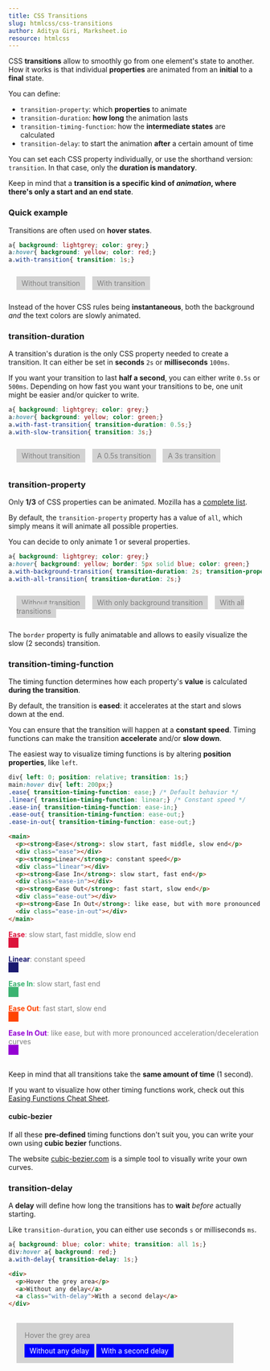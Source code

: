 ```yaml
---
title: CSS Transitions
slug: htmlcss/css-transitions
author: Aditya Giri, Marksheet.io
resource: htmlcss
---
```


CSS <strong>transitions</strong> allow to smoothly go from one element's state to another. How it works is that individual **properties** are animated from an **initial** to a **final** state.

You can define:

* `transition-property`: which **properties** to animate
* `transition-duration`: **how long** the animation lasts
* `transition-timing-function`: how the **intermediate states** are calculated
* `transition-delay`: to start the animation **after** a certain amount of time

You can set each CSS property individually, or use the shorthand version: `transition`. In that case, only the **duration is mandatory**.

Keep in mind that a **transition is a specific kind of _animation_, where there's only a start and an end state**.

### Quick example

Transitions are often used on **hover states**.

```css
a{ background: lightgrey; color: grey;}
a:hover{ background: yellow; color: red;}
a.with-transition{ transition: 1s;}
```

<div class="result" id="result-841">
  <a>Without transition</a>
  <a class="with-transition">With transition</a>
</div>

Instead of the hover CSS rules being **instantaneous**, both the background _and_ the text colors are slowly animated.

### transition-duration

A transition's duration is the only CSS property needed to create a transition. It can either be set in **seconds** `2s` or **milliseconds** `100ms`.

If you want your transition to last **half a second**, you can either write `0.5s` or `500ms`. Depending on how fast you want your transitions to be, one unit might be easier and/or quicker to write.

```css
a{ background: lightgrey; color: grey;}
a:hover{ background: yellow; color: green;}
a.with-fast-transition{ transition-duration: 0.5s;}
a.with-slow-transition{ transition: 3s;}
```

<div class="result" id="result-842">
  <a>Without transition</a>
  <a class="with-fast-transition">A 0.5s transition</a>
  <a class="with-slow-transition">A 3s transition</a>
</div>

### transition-property

Only **1/3** of CSS properties can be animated. Mozilla has a [complete list](https://developer.mozilla.org/en-US/docs/Web/CSS/CSS_animated_properties).

By default, the `transition-property` property has a value of `all`, which simply means it will animate all possible properties.

You can decide to only animate 1 or several properties.

```css
a{ background: lightgrey; color: grey;}
a:hover{ background: yellow; border: 5px solid blue; color: green;}
a.with-background-transition{ transition-duration: 2s; transition-property: background;}
a.with-all-transition{ transition-duration: 2s;}
```

<div class="result" id="result-843">
  <a>Without transition</a>
  <a class="with-background-transition">With only background transition</a>
  <a class="with-all-transition">With all transitions</a>
</div>

The `border` property is fully animatable and allows to easily visualize the slow (2 seconds) transition.

### transition-timing-function

The timing function determines how each property's **value** is calculated **during the transition**.

By default, the transition is **eased**: it accelerates at the start and slows down at the end.

You can ensure that the transition will happen at a **constant speed**. Timing functions can make the transition **accelerate** and/or **slow down**.

The easiest way to visualize timing functions is by altering **position properties**, like `left`.

```css
div{ left: 0; position: relative; transition: 1s;}
main:hover div{ left: 200px;}
.ease{ transition-timing-function: ease;} /* Default behavior */
.linear{ transition-timing-function: linear;} /* Constant speed */
.ease-in{ transition-timing-function: ease-in;}
.ease-out{ transition-timing-function: ease-out;}
.ease-in-out{ transition-timing-function: ease-out;}
```

```html
<main>
  <p><strong>Ease</strong>: slow start, fast middle, slow end</p>
  <div class="ease"></div>
  <p><strong>Linear</strong>: constant speed</p>
  <div class="linear"></div>
  <p><strong>Ease In</strong>: slow start, fast end</p>
  <div class="ease-in"></div>
  <p><strong>Ease Out</strong>: fast start, slow end</p>
  <div class="ease-out"></div>
  <p><strong>Ease In Out</strong>: like ease, but with more pronounced acceleration/deceleration curves</p>
  <div class="ease-in-out"></div>
</main>
```

<div class="result" id="result-844">
  <p><strong>Ease</strong>: slow start, fast middle, slow end</p>
  <div class="ease"></div>
  <p><strong>Linear</strong>: constant speed</p>
  <div class="linear"></div>
  <p><strong>Ease In</strong>: slow start, fast end</p>
  <div class="ease-in"></div>
  <p><strong>Ease Out</strong>: fast start, slow end</p>
  <div class="ease-out"></div>
  <p><strong>Ease In Out</strong>: like ease, but with more pronounced acceleration/deceleration curves</p>
  <div class="ease-in-out"></div>
</div>

Keep in mind that all transitions take the **same amount of time** (1 second).

If you want to visualize how other timing functions work, check out this [Easing Functions Cheat Sheet](https://easings.net/).

#### cubic-bezier

If all these **pre-defined** timing functions don't suit you, you can write your own using **cubic bezier** functions.

The website [cubic-bezier.com](https://cubic-bezier.com/) is a simple tool to visually write your own curves.

### transition-delay

A **delay** will define how long the transitions has to **wait** _before_ actually starting.

Like `transition-duration`, you can either use seconds `s` or milliseconds `ms`.

```css
a{ background: blue; color: white; transition: all 1s;}
div:hover a{ background: red;}
a.with-delay{ transition-delay: 1s;}
```

```html
<div>
  <p>Hover the grey area</p>
  <a>Without any delay</a>
  <a class="with-delay">With a second delay</a>
</div>
```

<div class="result" id="result-845">
  <div>
    <p>Hover the grey area</p>
    <a>Without any delay</a>
    <a class="with-delay">With a second delay</a>
  </div>
</div>

<style type="text/css">
#result-841{ padding: 1rem;}
#result-841 a{ background: lightgrey; color: grey; margin-right: 10px; padding: 5px 10px; transition: none;}
#result-841 a:hover{ background: yellow; color: red;}
#result-841 .with-transition{ transition: 1s}
#result-842{ padding: 1rem;}
#result-842 a{ background: lightgrey; color: grey; margin-right: 10px; padding: 5px 10px; transition: none;}
#result-842 a:hover{ background: yellow; color: green;}
#result-842 .with-fast-transition{ transition: 0.5s;}
#result-842 .with-slow-transition{ transition: 3s;}
#result-843{ padding: 1rem;}
#result-843 a{ background: lightgrey; color: grey; margin-right: 10px; padding: 5px 10px; transition: none;}
#result-843 a:hover{ background: yellow; border: 5px solid blue; color: green;}
#result-843 .with-background-transition{ transition: 2s; transition-property: background;}
#result-843 .with-all-transition{ transition: 2s;}
#result-844{ padding-bottom: 1rem;}
#result-844 div{ background: crimson; height: 20px; left: 0; margin-top: -1rem; position: relative; transition: 1s; width: 20px;}
#result-844:hover div{ left: 200px;}
#result-844 p{ color: grey;}
#result-844 p strong{ font-weight: bold;}
#result-844 .ease{ transition-timing-function: ease;} /* Default behavior */
#result-844 .linear{ transition-timing-function: linear;} /* Constant speed */
#result-844 .ease-in{ transition-timing-function: ease-in;}
#result-844 .ease-out{ transition-timing-function: ease-out;}
#result-844 .ease-in-out{ transition-timing-function: ease-in-out;}
#result-844 p:nth-child(1) strong{ color: crimson;}
#result-844 div:nth-child(2){ background: crimson;}
#result-844 p:nth-child(3) strong{ color: midnightblue;}
#result-844 div:nth-child(4){ background: midnightblue;}
#result-844 p:nth-child(5) strong{ color: mediumseagreen;}
#result-844 div:nth-child(6){ background: mediumseagreen;}
#result-844 p:nth-child(7) strong{ color: orangered;}
#result-844 div:nth-child(8){ background: orangered;}
#result-844 p:nth-child(9) strong{ color: darkviolet;}
#result-844 div:nth-child(10){ background: darkviolet;}
#result-845{ padding: 1rem;}
#result-845 div{ background: lightgrey; padding: 1rem; width: 400px;}
#result-845 div p{ color: grey; margin-top: 0;}
#result-845 a{ background: blue; color: white; padding: 5px 10px; text-decoration: none; transition: all 1s;}
#result-845 div:hover a{ background: red;}
#result-845 a.with-delay{ transition-delay: 1s;}
</style>
